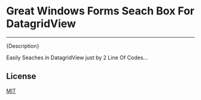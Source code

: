 # Great Windows Forms Seach Box For DatagridView

---------------------------------------

{Description}

Easily Seaches in DatagridView just by 2 Line Of Codes...


## License
[MIT](LICENSE)
